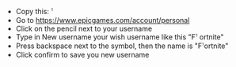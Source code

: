 - Copy this: ﱞ
- Go to https://www.epicgames.com/account/personal
- Click on the pencil next to your username
- Type in New username your wish username like this "Fﱞ ortnite"
- Press backspace next to the symbol, then the name is "Fﱞortnite"
- Click confirm to save you new username
